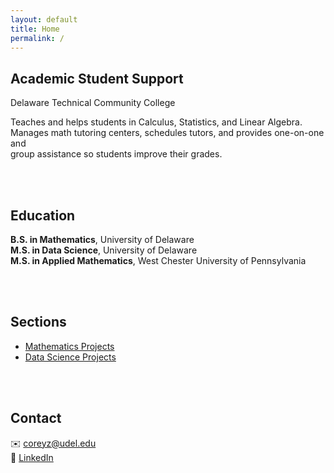 ```yaml
---
layout: default
title: Home
permalink: /
---
```


## Academic Student Support

<p class="job-company">Delaware Technical Community College</p>

Teaches and helps students in Calculus, Statistics, and Linear Algebra.  
Manages math tutoring centers, schedules tutors, and provides one-on-one and  
group assistance so students improve their grades.

<br><br>

## Education

**B.S. in Mathematics**, University of Delaware  
**M.S. in Data Science**, University of Delaware  
**M.S. in Applied Mathematics**, West Chester University of Pennsylvania

<br><br>

## Sections

- [Mathematics Projects](math/)  
- [Data Science Projects](data-science/)

<br><br>

## Contact

✉️ [coreyz@udel.edu](mailto:coreyz@udel.edu)  
🔗 [LinkedIn](https://www.linkedin.com/in/corey-zhang-m-s/)
